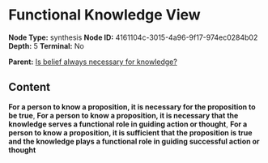 # Functional Knowledge View

**Node Type:** synthesis
**Node ID:** 4161104c-3015-4a96-9f17-974ec0284b02
**Depth:** 5
**Terminal:** No

**Parent:** [Is belief always necessary for knowledge?](is-belief-always-necessary-for-knowledge-antithesis-816fbfa5-3c54-46a1-9fca-52e207accc69.md)

## Content

**For a person to know a proposition, it is necessary for the proposition to be true**, **For a person to know a proposition, it is necessary that the knowledge serves a functional role in guiding action or thought**, **For a person to know a proposition, it is sufficient that the proposition is true and the knowledge plays a functional role in guiding successful action or thought**
